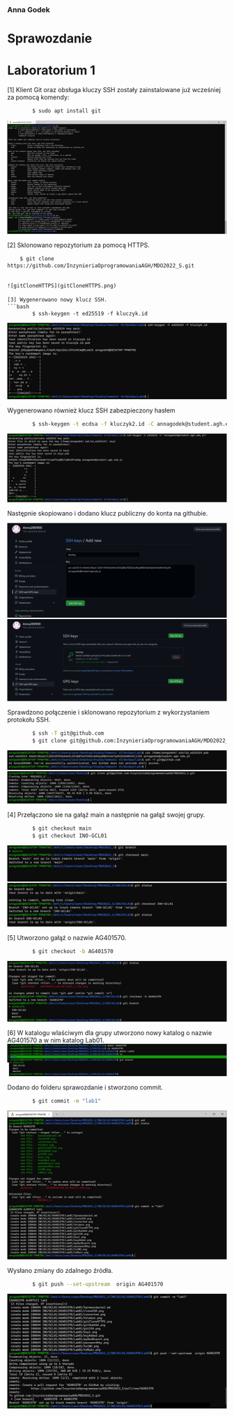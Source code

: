 ### Anna Godek
# Sprawozdanie 
# Laboratorium 1
[1] Klient Git oraz obsługa kluczy SSH zostały zainstalowane już wcześniej za pomocą komendy: 
```bash
		$ sudo apt install git
```

![gitSSH](gitSSH.png)

[2] Sklonowano repozytorium za pomocą HTTPS.

		$ git clone https://github.com/InzynieriaOprogramowaniaAGH/MDO2022_S.git
```

![gitCloneHTTPS](gitCloneHTTPS.png)

[3] Wygenerowano nowy klucz SSH.
```bash
		$ ssh-keygen -t ed25519 -f kluczyk.id
```

![key1](key1.png)

Wygenerowano również klucz SSH zabezpieczony hasłem
```bash
		$ ssh-keygen -t ecdsa -f kluczyk2.id -C annagodek@student.agh.edu.pl
```

![passwordKey](passwordKey.png)

Następnie skopiowano i dodano klucz publiczny do konta na githubie. 

![gitHubAdd](gitHubAdd.png)
![keyAdded](keyAdded.png)

Sprawdzono połączenie i sklonowano repozytorium z wykorzystaniem protokołu SSH.
```bash
		$ ssh -T git@github.com
		$ git clone git@github.com:InzynieriaOprogramowaniaAGH/MDO2022_S.git
```

![connected](connected.png)
![cloneSSH](cloneSSH.png)

[4] Przełączono sie na gałąź main a następnie na gałąź swojej grupy.
```bash
		$ git checkout main
		$ git checkout INO-GCL01
```

![toMain](toMain.png)   
![toINO](toINO.png)

[5] Utworzono gałąź o nazwie AG401570.
```bash
		$ git checkout -b AG401570
```

![myOwnBranch](myOwnBranch.png)

[6] W katalogu wlaściwym dla grupy utworzono nowy katalog o nazwie AG401570 a w nim katalog Lab01.
![folders](folders.png)

Dodano do folderu sprawozdanie i stworzono commit.
```bash
		$ git commit -m "lab1"
```

![gitAddiCommit](gitAddiCommit.png)

Wysłano zmiany do zdalnego źródła.
```bash
		$ git push --set-upstream  origin AG401570
```

![send](send.png)